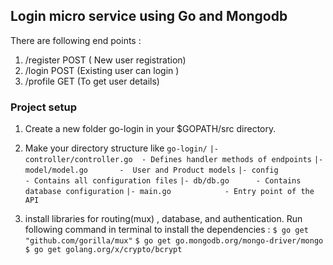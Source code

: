 ##  Login micro service using Go and Mongodb

There are following end points :
1. /register POST ( New user registration)
2. /login POST (Existing user can login )
3. /profile GET (To get user details)


### Project setup
1. Create a new folder go-login in your $GOPATH/src directory.


2. Make your directory structure like 
    `go-login/`
    `|- controller/controller.go  - Defines handler methods of endpoints`
    `|- model/model.go       -  User and Product models`
    `|- config                  - Contains all configuration files`
    `|- db/db.go      - Contains database configuration`
    `|- main.go            - Entry point of the API`


3. install libraries for routing(mux) , database, and authentication. Run following command in terminal to install the dependencies :
`$ go get "github.com/gorilla/mux"`
`$ go get go.mongodb.org/mongo-driver/mongo`
`$ go get golang.org/x/crypto/bcrypt`
